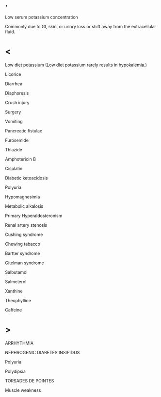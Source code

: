 # .

Low serum potassium concentration

Commonly due to GI, skin, or urinry loss or shift away from the extracellular fluid.

# <

Low diet potassium (Low diet potassium rarely results in hypokalemia.)

Licorice

Diarrhea

Diaphoresis

Crush injury

Surgery

Vomiting

Pancreatic fistulae

Furosemide

Thiazide

Amphotericin B

Cisplatin

Diabetic ketoacidosis

Polyuria

Hypomagnesimia

Metabolic alkalosis

Primary Hyperaldosteronism

Renal artery stenosis

Cushing syndrome

Chewing tabacco

Bartter syndrome

Gitelman syndrome

Salbutamol

Salmeterol

Xanthine

Theophylline

Caffeine

# >

ARRHYTHMIA

NEPHROGENIC DIABETES INSIPIDUS

Polyuria

Polydipsia

TORSADES DE POINTES

Muscle weakness
